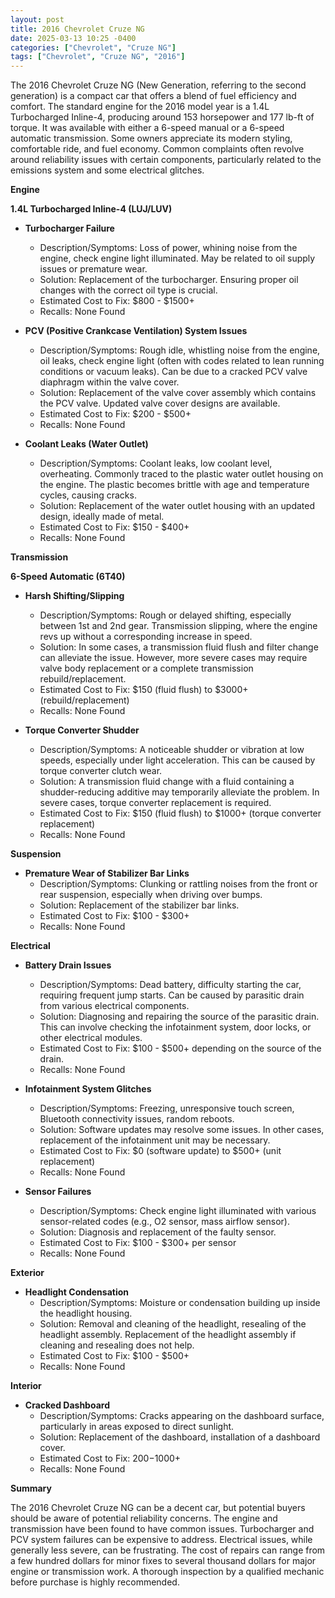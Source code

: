 ```yaml
---
layout: post
title: 2016 Chevrolet Cruze NG
date: 2025-03-13 10:25 -0400
categories: ["Chevrolet", "Cruze NG"]
tags: ["Chevrolet", "Cruze NG", "2016"]
---
```

The 2016 Chevrolet Cruze NG (New Generation, referring to the second generation) is a compact car that offers a blend of fuel efficiency and comfort. The standard engine for the 2016 model year is a 1.4L Turbocharged Inline-4, producing around 153 horsepower and 177 lb-ft of torque. It was available with either a 6-speed manual or a 6-speed automatic transmission. Some owners appreciate its modern styling, comfortable ride, and fuel economy. Common complaints often revolve around reliability issues with certain components, particularly related to the emissions system and some electrical glitches.

**Engine**

**1.4L Turbocharged Inline-4 (LUJ/LUV)**

*   **Turbocharger Failure**
    *   Description/Symptoms: Loss of power, whining noise from the engine, check engine light illuminated. May be related to oil supply issues or premature wear.
    *   Solution: Replacement of the turbocharger. Ensuring proper oil changes with the correct oil type is crucial.
    *   Estimated Cost to Fix: $800 - $1500+
    *   Recalls: None Found

*   **PCV (Positive Crankcase Ventilation) System Issues**
    *   Description/Symptoms: Rough idle, whistling noise from the engine, oil leaks, check engine light (often with codes related to lean running conditions or vacuum leaks). Can be due to a cracked PCV valve diaphragm within the valve cover.
    *   Solution: Replacement of the valve cover assembly which contains the PCV valve. Updated valve cover designs are available.
    *   Estimated Cost to Fix: $200 - $500+
    *   Recalls: None Found

*   **Coolant Leaks (Water Outlet)**
    *   Description/Symptoms: Coolant leaks, low coolant level, overheating. Commonly traced to the plastic water outlet housing on the engine. The plastic becomes brittle with age and temperature cycles, causing cracks.
    *   Solution: Replacement of the water outlet housing with an updated design, ideally made of metal.
    *   Estimated Cost to Fix: $150 - $400+
    *   Recalls: None Found

**Transmission**

**6-Speed Automatic (6T40)**

*   **Harsh Shifting/Slipping**
    *   Description/Symptoms: Rough or delayed shifting, especially between 1st and 2nd gear. Transmission slipping, where the engine revs up without a corresponding increase in speed.
    *   Solution: In some cases, a transmission fluid flush and filter change can alleviate the issue. However, more severe cases may require valve body replacement or a complete transmission rebuild/replacement.
    *   Estimated Cost to Fix: $150 (fluid flush) to $3000+ (rebuild/replacement)
    *   Recalls: None Found

*   **Torque Converter Shudder**
    *   Description/Symptoms: A noticeable shudder or vibration at low speeds, especially under light acceleration. This can be caused by torque converter clutch wear.
    *   Solution: A transmission fluid change with a fluid containing a shudder-reducing additive may temporarily alleviate the problem. In severe cases, torque converter replacement is required.
    *   Estimated Cost to Fix: $150 (fluid flush) to $1000+ (torque converter replacement)
    *   Recalls: None Found

**Suspension**

*   **Premature Wear of Stabilizer Bar Links**
    *   Description/Symptoms: Clunking or rattling noises from the front or rear suspension, especially when driving over bumps.
    *   Solution: Replacement of the stabilizer bar links.
    *   Estimated Cost to Fix: $100 - $300+
    *   Recalls: None Found

**Electrical**

*   **Battery Drain Issues**
    *   Description/Symptoms: Dead battery, difficulty starting the car, requiring frequent jump starts. Can be caused by parasitic drain from various electrical components.
    *   Solution: Diagnosing and repairing the source of the parasitic drain. This can involve checking the infotainment system, door locks, or other electrical modules.
    *   Estimated Cost to Fix: $100 - $500+ depending on the source of the drain.
    *   Recalls: None Found

*   **Infotainment System Glitches**
    *   Description/Symptoms: Freezing, unresponsive touch screen, Bluetooth connectivity issues, random reboots.
    *   Solution: Software updates may resolve some issues. In other cases, replacement of the infotainment unit may be necessary.
    *   Estimated Cost to Fix: $0 (software update) to $500+ (unit replacement)
    *   Recalls: None Found

*   **Sensor Failures**
    *   Description/Symptoms: Check engine light illuminated with various sensor-related codes (e.g., O2 sensor, mass airflow sensor).
    *   Solution: Diagnosis and replacement of the faulty sensor.
    *   Estimated Cost to Fix: $100 - $300+ per sensor
    *   Recalls: None Found

**Exterior**

*   **Headlight Condensation**
    * Description/Symptoms: Moisture or condensation building up inside the headlight housing.
    * Solution: Removal and cleaning of the headlight, resealing of the headlight assembly. Replacement of the headlight assembly if cleaning and resealing does not help.
    * Estimated Cost to Fix: $100 - $500+
    * Recalls: None Found

**Interior**

*   **Cracked Dashboard**
    *   Description/Symptoms: Cracks appearing on the dashboard surface, particularly in areas exposed to direct sunlight.
    *   Solution: Replacement of the dashboard, installation of a dashboard cover.
    *   Estimated Cost to Fix: $200-$1000+
    *   Recalls: None Found

**Summary**

The 2016 Chevrolet Cruze NG can be a decent car, but potential buyers should be aware of potential reliability concerns. The engine and transmission have been found to have common issues. Turbocharger and PCV system failures can be expensive to address. Electrical issues, while generally less severe, can be frustrating. The cost of repairs can range from a few hundred dollars for minor fixes to several thousand dollars for major engine or transmission work. A thorough inspection by a qualified mechanic before purchase is highly recommended.

